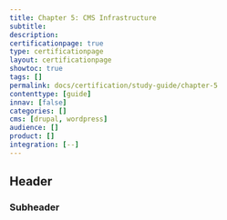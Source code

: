 ```yaml
---
title: Chapter 5: CMS Infrastructure
subtitle:
description:
certificationpage: true
type: certificationpage
layout: certificationpage
showtoc: true
tags: []
permalink: docs/certification/study-guide/chapter-5
contenttype: [guide]
innav: [false]
categories: []
cms: [drupal, wordpress]
audience: []
product: []
integration: [--]
---
```


## Header
### Subheader
